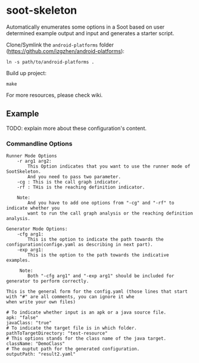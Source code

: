 # soot-skeleton
Automatically enumerates some options in a Soot based on user determined example output and input and generates a starter script.

Clone/Symlink the `android-platforms` folder (https://github.com/izgzhen/android-platforms):

```
ln -s path/to/android-platforms .
```
Build up project:
```
make
```
For more resources, please check wiki.

## Example

TODO: explain more about these configuration's content.

### Commandline Options
```
Runner Mode Options
    -r arg1 arg2:
        This Option indicates that you want to use the runner mode of SootSkeleton.
        And you need to pass two parameter. 
    -cg : This is the call graph indicator.
    -rf : THis is the reaching definition indicator. 
    
    Note:
        And you have to add one options from "-cg" and "-rf" to indicate whether you
        want to run the call graph analysis or the reaching definition analysis.
          
Generator Mode Options:
    -cfg arg1:
        This is the option to indicate the path towards the configuration(confige.yaml as describing in next part).
    -exp arg1:
        This is the option to the path towards the indicative examples.
        
     Note:
        Both "-cfg arg1" and "-exp arg1" should be included for generator to perform correctly.   
```

```
This is the general form for the config.yaml (those lines that start with "#" are all comments, you can ignore it whe
when write your own files)

# To indicate whether input is an apk or a java source file.
apk: "false"
javaClass: "true"
# To indicate the target file is in which folder.
pathToTargetDirectory: "test-resource"
# This options stands for the class name of the java target.
className: "DemoClass"
# The ouptut path for the generated configuration.
outputPath: "result2.yaml"

```